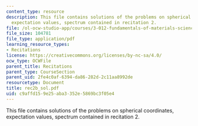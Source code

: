 ```yaml
---
content_type: resource
description: This file contains solutions of the problems on spherical coordinates,
  expectation values, spectrum contained in recitation 2.
file: /ol-ocw-studio-app/courses/3-012-fundamentals-of-materials-science-fall-2005/c9affd159e25aba3352e5869bc3f05e4_rec2b_sol.pdf
file_size: 104781
file_type: application/pdf
learning_resource_types:
- Recitations
license: https://creativecommons.org/licenses/by-nc-sa/4.0/
ocw_type: OCWFile
parent_title: Recitations
parent_type: CourseSection
parent_uid: 2fe4c0af-6394-da86-282d-2c11aa8992de
resourcetype: Document
title: rec2b_sol.pdf
uid: c9affd15-9e25-aba3-352e-5869bc3f05e4
---
```

This file contains solutions of the problems on spherical coordinates, expectation values, spectrum contained in recitation 2.